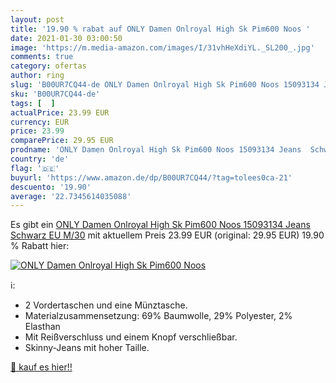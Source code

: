 ```yaml
---
layout: post
title: '19.90 % rabat auf ONLY Damen Onlroyal High Sk Pim600 Noos '
date: 2021-01-30 03:00:50
image: 'https://m.media-amazon.com/images/I/31vhHeXdiYL._SL200_.jpg'
comments: true
category: ofertas
author: ring
slug: 'B00UR7CQ44-de ONLY Damen Onlroyal High Sk Pim600 Noos 15093134 Jeans...'
sku: 'B00UR7CQ44-de'
tags: [  ]
actualPrice: 23.99 EUR
currency: EUR
price: 23.99
comparePrice: 29.95 EUR
prodname: 'ONLY Damen Onlroyal High Sk Pim600 Noos 15093134 Jeans  Schwarz  EU M/30'
country: 'de'
flag: '🇩🇪'
buyurl: 'https://www.amazon.de/dp/B00UR7CQ44/?tag=tolees0ca-21'
descuento: '19.90'
average: '22.7345614035088'
---
```


Es gibt ein [ONLY Damen Onlroyal High Sk Pim600 Noos 15093134 Jeans  Schwarz  EU M/30](https://www.amazon.de/dp/B00UR7CQ44/?tag=tolees0ca-21) mit aktuellem Preis 23.99 EUR (original: 29.95 EUR) 19.90 % Rabatt hier:

[![ONLY Damen Onlroyal High Sk Pim600 Noos ](https://m.media-amazon.com/images/I/31vhHeXdiYL._SL200_.jpg)](https://www.amazon.de/dp/B00UR7CQ44/?tag=tolees0ca-21)

ℹ️:

- 2 Vordertaschen und eine Münztasche.
- Materialzusammensetzung: 69% Baumwolle, 29% Polyester, 2% Elasthan
- Mit Reißverschluss und einem Knopf verschließbar.
- Skinny-Jeans mit hoher Taille.

[🛒 kauf es hier!!](https://www.amazon.de/dp/B00UR7CQ44/?tag=tolees0ca-21)
